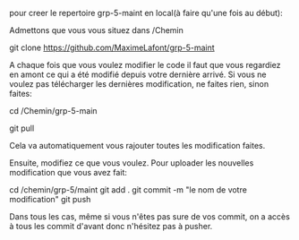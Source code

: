 pour creer le repertoire grp-5-maint en local(à faire qu'une fois au début):


Admettons que vous vous situez dans /Chemin

git clone https://github.com/MaximeLafont/grp-5-maint

A chaque fois que vous voulez modifier le code il faut que vous regardiez en amont ce qui a été modifié depuis votre dernière arrivé. Si vous ne voulez pas télécharger les dernières modification, ne faites rien, sinon faites:

cd /Chemin/grp-5-main

git pull

Cela va automatiquement vous rajouter toutes les modification faites.

Ensuite, modifiez ce que vous voulez.
Pour uploader les nouvelles modification que vous avez fait:

cd /chemin/grp-5/maint
git add .
git commit -m "le nom de votre modification"
git push

Dans tous les cas, même si vous n'êtes pas sure de vos commit, on a accès à tous les commit d'avant donc n'hésitez pas à pusher.

